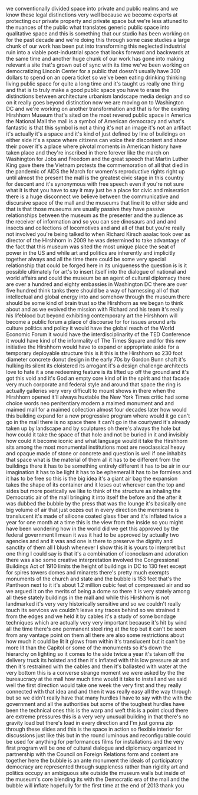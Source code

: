
we conventionally divided space into
private and public realms and we know
these legal distinctions very well
because we become experts at protecting
our private property and private space
but we&#39;re less attuned to the nuances of
the public what translates generic
public space into qualitative space and
this is something that our studio has
been working on for the past decade and
we&#39;re doing this through some case
studies a large chunk of our work has
been put into transforming this
neglected industrial ruin into a viable
post-industrial space that looks forward
and backwards at the same time and
another huge chunk of our work has gone
into making relevant a site that&#39;s grown
out of sync with its time we&#39;ve been
working on democratizing Lincoln Center
for a public that doesn&#39;t usually have
300 dollars to spend on an opera ticket
so we&#39;ve been eating drinking thinking
living public space for quite a long
time and it&#39;s taught us really one thing
and that is to truly make a good public
space you have to erase the distinctions
between architecture urbanism landscape
media design and so on it really goes
beyond distinction now we are moving on
to Washington DC and we&#39;re working on
another transformation and that is for
the existing Hirshhorn Museum
that&#39;s sited on the most revered public
space in America the National Mall the
mall is a symbol of American democracy
and what&#39;s fantastic is that this symbol
is not a thing it&#39;s not an image it&#39;s
not an artifact it&#39;s actually it&#39;s a
space and it&#39;s kind of just defined by
line of buildings on either side it&#39;s a
space where citizens can voice their
discontent and show their power it&#39;s a
place where pivotal moments in American
history have taken place and they&#39;re
inscribed in there forever
like the march on Washington for Jobs
and Freedom and the great speech that
Martin Luther King gave there the
Vietnam protests the commemoration of
all that died in the pandemic of AIDS
the March for women&#39;s reproductive
rights right up until almost the present
the mall is the greatest civic stage in
this country for descent and it&#39;s
synonymous with free speech even if
you&#39;re not sure what it is that you have
to say it may just be a place for civic
and miseration there is a huge
disconnect we believe between the
communicative and discursive space of
the mall and the museums that line it to
either side and that is that those
museums are usually passive they have
passive relationships between the museum
as the presenter and the audience as the
receiver of information and so you can
see dinosaurs and and and insects and
collections of locomotives and and all
of that but you&#39;re really not involved
you&#39;re being talked to when Richard
Kirsch aaalac took over as director of
the Hirshhorn in 2009 he was determined
to take advantage of the fact that this
museum was sited the most unique place
the seat of power in the US and while
art and politics are inherently and
implicitly
together always and all the time there
could be some very special relationship
that could be forged here in its
uniqueness the question is is it
possible ultimately for art&#39;s to insert
itself into the dialogue of national and
world affairs and could the museum be an
agent of cultural diplomacy there are
over a hundred and eighty embassies in
Washington DC there are over five
hundred think tanks there should be a
way of harnessing all of that
intellectual and global energy into and
somehow through the museum there should
be some kind of brain trust
so the Hirshhorn as we began to think
about
and as we evolved the mission with
Richard and his team it&#39;s really his
lifeblood
but beyond exhibiting contemporary art
the Hirshhorn will become a public forum
a place of discourse for for issues
around arts culture politics and policy
it would have the global reach of the
World Economic Forum it would have the
interdisciplinarity of the TED
Conference it would have kind of the
informality of The Times Square and for
this new initiative the Hirshhorn would
have to expand or appropriate aside for
a temporary deployable structure this is
it this is the Hirshhorn so 230 foot
diameter concrete donut design in the
early 70s by Gordon Bunn shaft
it&#39;s hulking its silent its cloistered
its arrogant it&#39;s a design challenge
architects love to hate it a one
redeeming feature is its lifted up off
the ground and it&#39;s got this void and
it&#39;s God an empty core kind of in the
spirit and that facade very much
corporate and federal style and around
that space the ring is actually
galleries very very difficult to mount
shows in there when the Hirshhorn opened
it&#39;ll always huxtable the New York Times
critic had some choice words neo
penitentiary modern a maimed monument
and and maimed mall for a maimed
collection almost four decades later how
would this building expand for a new
progressive program where would it go
can&#39;t go in the mall there is no space
there it can&#39;t go in the courtyard it&#39;s
already taken up by landscape and by
sculptures oh there&#39;s always the hole
but how could it take the space of that
hole and not be buried in it and
invisibly how could it become iconic and
what language would it take the
Hirshhorn sits among the most monumental
institutions most are neoclassical heavy
and opaque made of stone or concrete and
question is well if one inhabits that
space what is the material
of them all it has to be different from
the buildings there it has to be
something entirely different it has to
be air in our imagination it has to be
light it has to be ephemeral it has to
be formless and it has to be free
so this is the big idea
it&#39;s a giant air bag the expansion takes
the shape of its container and it loses
out wherever can the top and sides but
more poetically we like to think of the
structure as inhaling the Democratic air
of the mall bringing it into itself the
before and the after it was dubbed the
bubble by the press that was the lounge
it&#39;s basically one big volume of air
that just oozes out in every direction
the membrane is translucent it&#39;s made of
silicone coated glass fiber and it&#39;s
inflated twice a year for one month at a
time this is the view from the inside so
you might have been wondering how in the
world did we get this approved by the
federal government I mean it was it had
to be approved by actually two agencies
and and it was and one is there to
preserve the dignity and sanctity of
them all
I blush whenever I show this it is yours
to interpret but one thing I could say
is that it&#39;s a combination of iconoclasm
and adoration there was also some
creative interpretation involved the
Congressional Buildings Act of 1910
limits the height of buildings in DC to
130 feet except for spires towers domes
and minarets there&#39;s pretty much exempts
monuments of the church and state and
the bubble is 153 feet that&#39;s the
Pantheon next to it it&#39;s about 1.2
million cubic feet of compressed air and
so we argued it on the merits of being a
dome so there it is very stately among
all these stately buildings in the mall
and while this Hirshhorn is not
landmarked it&#39;s very very historically
sensitive and so we couldn&#39;t really
touch its services we couldn&#39;t leave any
traces behind
so we strained it from the edges and we
held it by cables it&#39;s a study of some
bondage techniques which are actually
very very important because it&#39;s hit by
wind all the time there&#39;s one permanent
steel ring at the top but it can&#39;t be
seen from any vantage point on them all
there are also some restrictions about
how much it could be lit it glows from
within it&#39;s translucent but it can&#39;t be
more lit than the Capitol or some of the
monuments so it&#39;s down the hierarchy on
lighting so it comes to the side twice a
year it&#39;s taken off the delivery truck
its hoisted and then it&#39;s inflated with
this low pressure air and then it&#39;s
restrained with the cables and then it&#39;s
ballasted with water at the very bottom
this is a converse strange moment we
were asked by the the bureaucracy at the
mall how much time would it take to
install and we said well the first
direction would take one week the very
first and they really connected with
that idea and and then it was really
easy all the way through but so we
didn&#39;t really have that many hurdles I
have to say with the with the government
and all the authorities but some of the
toughest hurdles have been the technical
ones this is the warp and weft this is a
point cloud there are extreme pressures
this is a very very unusual building in
that there&#39;s no gravity load but there&#39;s
load in every direction and I&#39;m just
gonna zip through these slides and this
is the space in action so flexible
interior for discussions just like this
but in the round luminous and
reconfigurable could be used for
anything for performances films for
installations and the very first program
will be one of cultural dialogue and
diplomacy organized in partnership with
the Council on Foreign Relations form
and content are together here the bubble
is an ante monument the ideals of
participatory democracy are represented
through suppleness rather than rigidity
art and politics occupy an ambiguous
site outside the museum walls but inside
of the museum&#39;s core blending its
with the Democratic era of the mall and
the bubble will inflate hopefully for
the first time at the end of 2013
thank you

